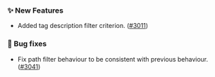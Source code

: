 ### ✨ New Features
* Added tag description filter criterion. ([#3011](https://github.com/stashapp/stash/pull/3011))

### 🐛 Bug fixes
* Fix path filter behaviour to be consistent with previous behaviour. ([#3041](https://github.com/stashapp/stash/pull/3041))